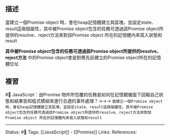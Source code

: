 ## 描述

當建立一個Promise object 時，會在heap記憶體建立其區塊，並設定state、result這兩個屬性，其中被Promise object包含的任務可透過該Promise object所提供的resolve、reject方法來對該Promise object 所在的記憶體內來寫入狀態和result

**其中被Promise object包含的任務可透過該Promise object所提供的resolve、reject方法** 中的Promise object會是對應先前建立的Promise object所在的記憶體位址



## 複習

#🧠 JavaScript：由Promise 物件所包覆的任務是如何在記憶體層面下回報自己狀態和結果告知程式模組來進行合適的事件處理？->->-> `當建立一個Promise object 時，會在heap記憶體建立其區塊，並設定state、result這兩個屬性，其中被Promise object包含的任務可透過該Promise object所提供的resolve、reject方法來對該Promise object 所在的記憶體內來寫入狀態和result`
<!--SR:!2023-03-22,4,230-->



---
Status: #🌱 
Tags:
[[JavaScript]] - [[Promise]]
Links:
References: